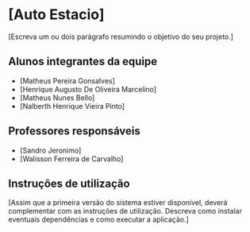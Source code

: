 # [Auto Estacio]

[Escreva um ou dois  parágrafo resumindo o objetivo do seu projeto.]

## Alunos integrantes da equipe

* [Matheus Pereira Gonsalves]
* [Henrique Augusto De Oliveira Marcelino]
* [Matheus Nunes Bello]
* [Nalberth Henrique Vieira Pinto]

## Professores responsáveis

* [Sandro Jeronimo]
* [Walisson Ferreira de Carvalho]

## Instruções de utilização

[Assim que a primeira versão do sistema estiver disponível, deverá complementar com as instruções de utilização. Descreva como instalar eventuais dependências e como executar a aplicação.]
